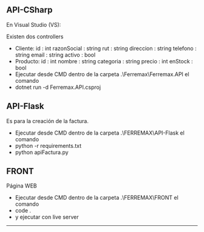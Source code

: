 ## API-CSharp
En Visual Studio (VS):

Existen dos controllers
- Cliente:
    id : int
    razonSocial : string
    rut : string
    direccion : string
    telefono : string
    email : string
    activo : bool
- Producto:
    id : int
    nombre : string
    categoria : string
    precio : int
    enStock : bool
- Ejecutar desde CMD dentro de la carpeta .\Ferremax\Ferremax.API el comando
- dotnet run -d Ferremax.API.csproj


## API-Flask
Es para la creación de la factura.
- Ejecutar desde CMD dentro de la carpeta .\FERREMAX\API-Flask el comando
- python -r requirements.txt
- python apiFactura.py

## FRONT
Página WEB
- Ejecutar desde CMD dentro de la carpeta .\FERREMAX\FRONT el comando
- code .
- y ejecutar con live server

----
